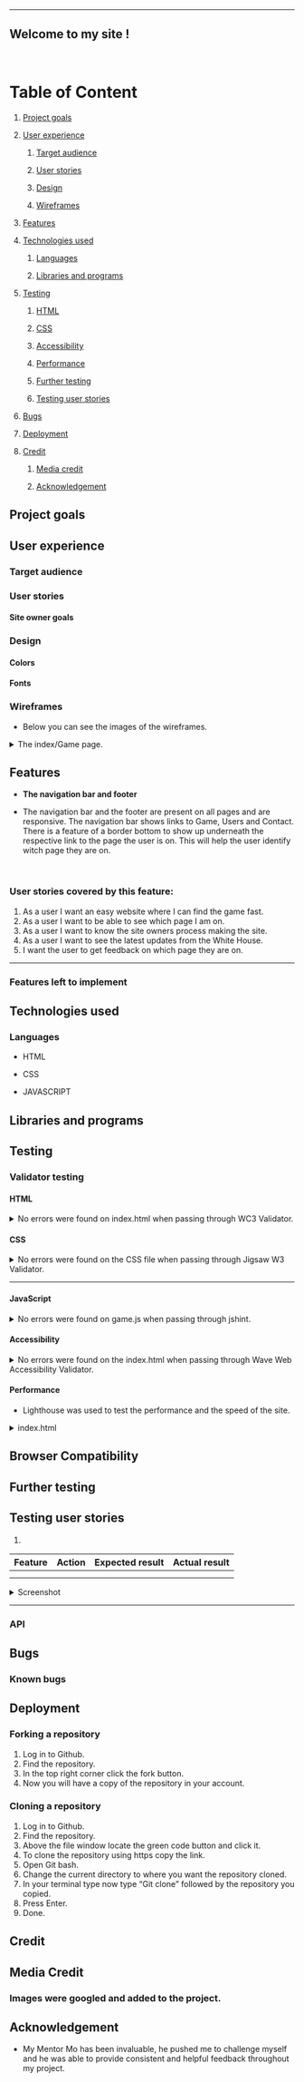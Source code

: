 # 

<img src="">

<hr>

## Welcome to my site []()!

<br>

<!-- markdown-toc start - Don't edit this section. Run M-x markdown-toc-
refresh-toc -->

# Table of Content

1. [Project goals](#project-goals)

2. [User experience](#user-experience)

    1. [Target audience](#target-audience)

    2. [User stories](#user-stories)

    3. [Design](#design)

    4. [Wireframes](#wireframes)

3. [Features](#features)

4. [Technologies used](#technologies-used)

    1. [Languages](#languages)

    2. [Libraries and programs](#libraries-and-programs)

5. [Testing](#testing)

    1. [HTML](#html)

    2. [CSS](#css)

    3. [Accessibility](#accessibility)

    4. [Performance](#Performance)

    5. [Further testing](#further-testing)

    6. [Testing user stories](#testing-user-stories)

6. [Bugs](#bugs)

7. [Deployment](#deployment)

8. [Credit](#credit)

    1. [Media credit](#media-credit)

    2. [Acknowledgement](#acknowledgement)

## Project goals



## User experience

### Target audience



### User stories





#### Site owner goals



### Design



#### Colors



#### Fonts



### Wireframes

* Below you can see the images of the wireframes.

<details><summary>The index/Game page.</summary>
<img src="docs/wireframes/index_desktop.JPG">
</details>


## Features

* **The navigation bar and footer**

* The navigation bar and the footer are present on all pages and are responsive. The navigation bar shows links to Game, Users and
Contact. There is a feature of a border bottom to show up underneath the respective link to the page the user is on.
This will help the user identify witch page they are on.


<br>
<img src="">
<br>
<img src="">

### User stories covered by this feature:

1. As a user I want an easy website where I can find the game fast.
2. As a user I want to be able to see which page I am on.
10. As a user I want to know the site owners process making the site.
11. As a user I want to see the latest updates from the White House.
17. I want the user to get feedback on which page they are on.
<hr>


### Features left to implement

## Technologies used

### Languages

* HTML

* CSS

* JAVASCRIPT

## Libraries and programs



## Testing

### Validator testing

#### HTML

<details><summary>No errors were found on index.html when passing through WC3 Validator.</summary>
<img src="">
</details>



#### CSS

<details><summary>No errors were found on the CSS file when passing through Jigsaw W3 Validator.</summary>
<img src="">
</details>
<hr>

#### JavaScript

<details><summary>No errors were found on game.js when passing through jshint.</summary>
<img src="">
</details>


#### Accessibility

<details><summary>No errors were found on the index.html when passing through Wave Web Accessibility Validator.</summary>
<img src="">
</details>


#### Performance

* Lighthouse was used to test the performance and the speed of the site. <br>

<details><summary>index.html</summary>
<img src="">
</details>


## Browser Compatibility



## Further testing



## Testing user stories

1. 

|                   Feature                       |        Action        |                 Expected result                          |   Actual result     |
|            :----------:                         |    :------------:    |               :-----------------:                        | :---------------:   |
|                               |                               |                                           |                                          |
|                              |                   |                                          |                                  |
<details><summary>Screenshot</summary>
<img src="">
</details>
<hr>


### API



## Bugs


### Known bugs


## Deployment


### Forking a repository

1. Log in to Github.
2. Find the repository.
3. In the top right corner click the fork button.
4. Now you will have a copy of the repository in your account.

### Cloning a repository
1. Log in to Github.
2. Find the repository.
3. Above the file window locate the green code button and click it.
4. To clone the repository using https copy the link.
5. Open Git bash.
6. Change the current directory to where you want the repository cloned.
7. In your terminal type now type “Git clone” followed by the repository you copied.
8. Press Enter.
9. Done.

## Credit

## Media Credit

### Images were googled and added to the project.

## Acknowledgement

* My Mentor Mo has been invaluable, he pushed me to challenge myself and he was able to provide consistent and helpful feedback throughout my project.
